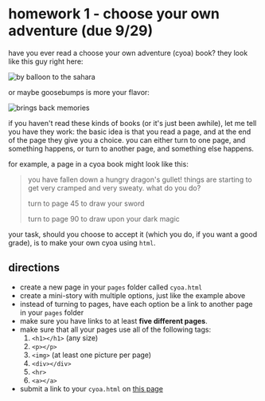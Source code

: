 # homework 1 - choose your own adventure (due 9/29)

have you ever read a choose your own adventure (cyoa) book? they look like this guy right here:

![by balloon to the sahara](http://d.gr-assets.com/books/1213401500l/1129803.jpg)

or maybe goosebumps is more your flavor:

![brings back memories](http://www.arielarchives.com/brett/GYG1.jpg)

if you haven't read these kinds of books (or it's just been awhile), let me tell you have they work: the basic idea is that you read a page, and at the end of the page they give you a choice.  you can either turn to one page, and something happens, or turn to another page, and something else happens.

for example, a page in a cyoa book might look like this:

> you have fallen down a hungry dragon's gullet!  things are starting to get very cramped and very sweaty.  what do you do?
>
> turn to page 45 to draw your sword
>
> turn to page 90 to draw upon your dark magic

your task, should you choose to accept it (which you do, if you want a good grade), is to make your own cyoa using `html`.

## directions

* create a new page in your `pages` folder called `cyoa.html`
* create a mini-story with multiple options, just like the example above
* instead of turning to pages, have each option be a link to another page in your `pages` folder
* make sure you have links to at least **five different pages**.
* make sure that all your pages use all of the following tags:
  1. `<h1></h1>` (any size)
  2. `<p></p>`
  3. `<img>` (at least one picture per page)
  4. `<div></div>`
  5. `<hr>`
  6. `<a></a>`
* submit a link to your `cyoa.html` on [this page](https://docs.google.com/a/citycharterschools.org/forms/d/1AD0OK_p00y98UfO0xhwJZ1oXv0K6EDa1xfpmWFzhbso/viewform)
